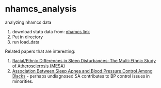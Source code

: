 # nhamcs_analysis
analyzing nhamcs data
1. download stata data from: [nhamcs link](ftp://ftp.cdc.gov/pub/Health_Statistics/NCHS/dataset_documentation/nhamcs/stata)
2. Put in directory
3. run load_data


Related papers that are interesting:

1. [Racial/Ethnic Differences in Sleep Disturbances: The Multi-Ethnic Study of Atherosclerosis (MESA)](https://pubmed.ncbi.nlm.nih.gov/25409106/) 
2. [Association Between Sleep Apnea and Blood Pressure Control Among Blacks](https://pubmed.ncbi.nlm.nih.gov/30586763/) - perhaps undiagnosed SA contributes to BP control issues in minorities.
